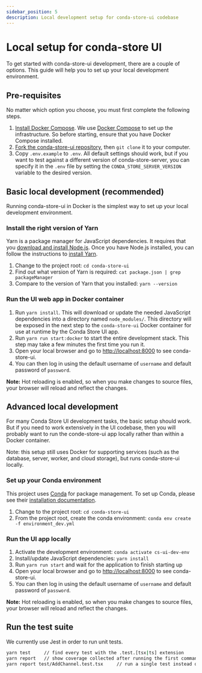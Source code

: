 ```yaml
---
sidebar_position: 5
description: Local development setup for conda-store-ui codebase
---
```


# Local setup for conda-store UI

To get started with conda-store-ui development, there are a couple of options. This guide will help you to set up your local development environment.

## Pre-requisites

No matter which option you choose, you must first complete the following steps.

1. [Install Docker Compose](https://docs.docker.com/compose/install/). We use [Docker Compose](https://docs.docker.com/compose/) to set up the infrastructure. So before starting, ensure that you have Docker Compose installed.
2. [Fork the conda-store-ui repository](https://github.com/conda-incubator/conda-store-ui/fork), then `git clone` it to your computer.
3. Copy `.env.example` to `.env`. All default settings should work, but if you want to test against a different version of conda-store-server, you can specify it in the `.env` file by setting the `CONDA_STORE_SERVER_VERSION` variable to the desired version.

## Basic local development (recommended)

Running conda-store-ui in Docker is the simplest way to set up your local development environment.

### Install the right version of Yarn

Yarn is a package manager for JavaScript dependencies. It requires that you [download and install Node.js](https://nodejs.org/en/download/package-manager). Once you have Node.js installed, you can follow the instructions to [install Yarn](https://yarnpkg.com/getting-started/install).

1. Change to the project root: `cd conda-store-ui`
2. Find out what version of Yarn is required: `cat package.json | grep packageManager`
3. Compare to the version of Yarn that you installed: `yarn --version`

### Run the UI web app in Docker container

1. Run `yarn install`. This will download or update the needed JavaScript dependencies into a directory named `node_modules/`. This directory will be exposed in the next step to the `conda-store-ui` Docker container for use at runtime by the Conda Store UI app.
2. Run `yarn run start:docker` to start the entire development stack. This step may take a few minutes the first time you run it.
3. Open your local browser and go to [http://localhost:8000](http://localhost:8000) to see conda-store-ui.
4. You can then log in using the default username of `username` and default password of `password`.

**Note:** Hot reloading is enabled, so when you make changes to source files, your browser will reload and reflect the changes.

## Advanced local development

For many Conda Store UI development tasks, the basic setup should work. But if you need to work extensively in the UI codebase, then you will probably want to run the conde-store-ui app locally rather than within a Docker container.

Note: this setup still uses Docker for supporting services (such as the database, server, worker, and cloud storage), but runs conda-store-ui locally.

### Set up your Conda environment

This project uses [Conda](https://conda.io) for package management. To set up Conda, please see their [installation documentation](https://docs.conda.io/projects/conda/en/latest/user-guide/install/index.html).

1. Change to the project root: `cd conda-store-ui`
2. From the project root, create the conda environment: `conda env create -f environment_dev.yml`

### Run the UI app locally

1. Activate the development environment: `conda activate cs-ui-dev-env`
2. Install/update JavaScript dependencies: `yarn install`
3. Run `yarn run start` and wait for the application to finish starting up
4. Open your local browser and go to [http://localhost:8000](http://localhost:8000) to see conda-store-ui.
5. You can then log in using the default username of `username` and default password of `password`.

**Note:** Hot reloading is enabled, so when you make changes to source files, your browser will reload and reflect the changes.

## Run the test suite

We currently use Jest in order to run unit tests.

```bash
yarn test     // find every test with the .test.[tsx|ts] extension
yarn report   // show coverage collected after running the first command in the browser
yarn report test/AddChannel.test.tsx     // run a single test instead of all
```
